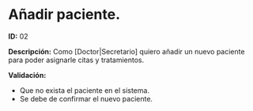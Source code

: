 # Añadir paciente.

**ID:** 02

**Descripción:**
Como [Doctor|Secretario] quiero añadir un nuevo paciente para poder asignarle citas y tratamientos.

**Validación:**
* Que no exista el paciente en el sistema.
* Se debe de confirmar el nuevo paciente.
